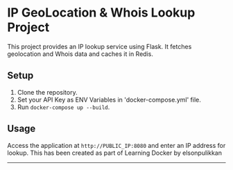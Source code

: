 # IP GeoLocation & Whois Lookup Project
This project provides an IP lookup service using Flask. It fetches geolocation and Whois data and caches it in Redis.

## Setup
1. Clone the repository.
2. Set your API Key as ENV Variables in 'docker-compose.yml' file.
3. Run `docker-compose up --build`.

## Usage
Access the application at `http://PUBLIC_IP:8080` and enter an IP address for lookup.
This has been created as part of Learning Docker by elsonpulikkan


---

